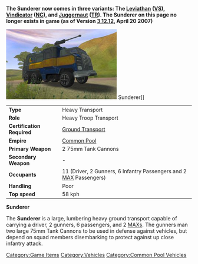 **The Sunderer now comes in three variants: The
[Leviathan](Leviathan.md "wikilink") ([VS](VS.md "wikilink")),
[Vindicator](Vindicator.md "wikilink") ([NC](NC.md "wikilink")), and
[Juggernaut](Juggernaut.md "wikilink") ([TR](TR.md "wikilink")). The Sunderer
on this page no longer exists in game (as of Version
[3.12.12](3.md.12.12 "wikilink"), April 20 2007)**

![](images/Sunderer.jpg "fig:Sunderer.jpg") Sunderer\]\]

|                            |                                                                                         |
| -------------------------- | --------------------------------------------------------------------------------------- |
| **Type**                   | Heavy Transport                                                                         |
| **Role**                   | Heavy Troop Transport                                                                   |
| **Certification Required** | [Ground Transport](Ground_Transport.md "wikilink")                                      |
| **Empire**                 | [Common Pool](Common_Pool.md "wikilink")                                                |
| **Primary Weapon**         | 2 75mm Tank Cannons                                                                     |
| **Secondary Weapon**       | \-                                                                                      |
| **Occupants**              | 11 (Driver, 2 Gunners, 6 Infantry Passengers and 2 [MAX](MAX.md "wikilink") Passengers) |
| **Handling**               | Poor                                                                                    |
| **Top speed**              | 58 kph                                                                                  |

**Sunderer**

The **Sunderer** is a large, lumbering heavy ground transport capable of
carrying a driver, 2 gunners, 6 passengers, and 2
[MAXs](Mechanized_Armored_Exo-Suit.md "wikilink"). The gunners man two
large 75mm Tank Cannons to be used in defense against vehicles, but
depend on squad members disembarking to protect against up close
infantry attack.

[Category:Game Items](Category:Game_Items.md "wikilink")
[Category:Vehicles](Category:Vehicles.md "wikilink") [Category:Common Pool
Vehicles](Category:Common_Pool_Vehicles.md "wikilink")
